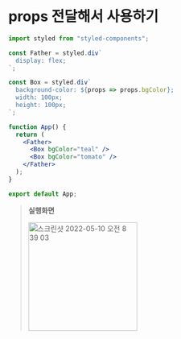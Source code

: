 # props 전달해서 사용하기

```jsx
import styled from "styled-components";

const Father = styled.div`
  display: flex;
`;

const Box = styled.div`
  background-color: ${props => props.bgColor};
  width: 100px;
  height: 100px;
`;

function App() {
  return (
    <Father>
      <Box bgColor="teal" />
      <Box bgColor="tomato" />
    </Father>
  );
}

export default App;
```
> **실행화면**
> 
> <img width="216" alt="스크린샷 2022-05-10 오전 8 39 03" src="https://user-images.githubusercontent.com/87969561/167515413-0e2be447-0150-4225-8cba-00826a16c6f7.png">